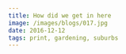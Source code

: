 ```yaml
---
title: How did we get in here
image: /images/blogs/017.jpg
date: 2016-12-12
tags: print, gardening, suburbs
---
```

